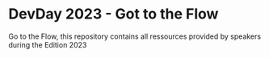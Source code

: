 # DevDay 2023 - Got to the Flow
Go to the Flow, this repository contains all ressources provided by speakers during the Edition 2023
